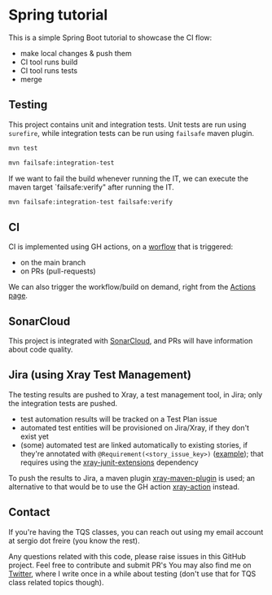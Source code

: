 # Spring tutorial

This is a simple Spring Boot tutorial to showcase the CI flow:

- make local changes & push them
- CI tool runs build
- CI tool runs tests
- merge


## Testing

This project contains unit and integration tests.
Unit tests are run using `surefire`, while integration tests can be run using `failsafe` maven plugin.


```bash
mvn test
```

```bash
mvn failsafe:integration-test
```

If we want to fail the build whenever running the IT, we can execute the maven target `failsafe:verify" after running the IT.

```bash
mvn failsafe:integration-test failsafe:verify
```

## CI

CI is implemented using GH actions, on a [worflow](./.github/workflows/maven.yml) that is triggered:

- on the main branch
- on PRs (pull-requests)

We can also trigger the workflow/build on demand, right from the [Actions page](actions/workflows/maven.yml).

## SonarCloud

This project is integrated with [SonarCloud](https://sonarcloud.io/project/overview?id=bitcoder_tutorial-spring), and PRs will have information about code quality.

## Jira (using Xray Test Management)

The testing results are pushed to Xray, a test management tool, in Jira; only the integration tests are pushed.

- test automation results will be tracked on a Test Plan issue
- automated test entities will be provisioned on Jira/Xray, if they don't exist yet
- (some) automated test are linked automatically to existing stories, if they're annotated with `@Requirement(<story_issue_key>)` ([example](https://github.com/bitcoder/tutorial-spring/blob/2f0f43779c5f207409600997eb1d1320413e76b3/src/test/java/com/sergiofreire/xray/tutorials/springboot/IndexControllerMockedIT.java#L29)); that requires using the [xray-junit-extensions](https://github.com/Xray-App/xray-junit-extensions) dependency

To push the results to Jira, a maven plugin [xray-maven-plugin](https://github.com/Xray-App/xray-maven-plugin) is used; an alternative to that would be to use the GH action [xray-action](https://github.com/mikepenz/xray-action) instead.

## Contact

If you're having the TQS classes, you can reach out using my email account at sergio dot freire (you know the rest).

Any questions related with this code, please raise issues in this GitHub project. Feel free to contribute and submit PR's
You may also find me on [Twitter](https://twitter.com/darktelecom), where I write once in a while about testing (don't use that for TQS class related topics though).
 

